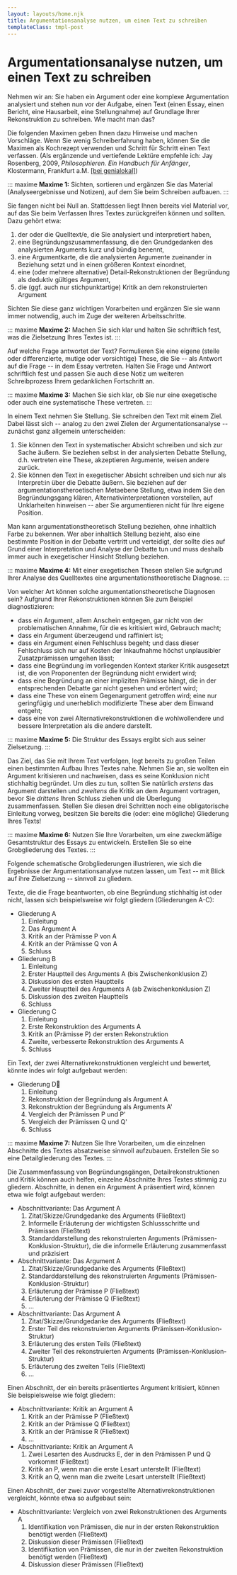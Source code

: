 ```yaml
---
layout: layouts/home.njk
title: Argumentationsanalyse nutzen, um einen Text zu schreiben
templateClass: tmpl-post
---
```


# Argumentationsanalyse nutzen, um einen Text zu schreiben

Nehmen wir an: Sie haben ein Argument oder eine komplexe Argumentation analysiert und stehen nun vor der Aufgabe, einen Text (einen Essay, einen Bericht, eine Hausarbeit, eine Stellungnahme) auf Grundlage Ihrer Rekonstruktion zu schreiben. Wie macht man das?

Die folgenden Maximen geben Ihnen dazu Hinweise und machen Vorschläge. Wenn Sie wenig Schreiberfahrung haben, können Sie die Maximen als Kochrezept verwenden und Schritt für Schritt einen Text verfassen. (Als ergänzende und vertiefende Lektüre empfehle ich: Jay Rosenberg, 2009, *Philosophieren. Ein Handbuch für Anfänger*, Klostermann, Frankfurt a.M. [[bei genialokal]](https://www.genialokal.de/Produkt/Jay-F-Rosenberg/Philosophieren_lid_8165246.html))

::: maxime
**Maxime 1:** Sichten, sortieren und ergänzen Sie das Material (Analyseergebnisse und Notizen), auf dem Sie beim Schreiben aufbauen.
:::

Sie fangen nicht bei Null an. Stattdessen liegt Ihnen bereits viel Material vor, auf das Sie beim Verfassen Ihres Textes zurückgreifen können und sollten. Dazu gehört etwa: 

1. der oder die Quelltext/e, die Sie analysiert und interpretiert haben, 
2. eine Begründungszusammenfassung, die den Grundgedanken des analysierten Arguments kurz und bündig benennt,
3. eine Argumentkarte, die die analysierten Argumente zueinander in Beziehung setzt und in einen größeren Kontext einordnet,  
4. eine (oder mehrere alternative) Detail-Rekonstruktionen der Begründung als deduktiv gültiges Argument, 
5. die (ggf. auch nur stichpunktartige) Kritik an dem rekonstruierten Argument

Sichten Sie diese ganz wichtigen Vorarbeiten und ergänzen Sie sie wann immer notwendig, auch im Zuge der weiteren Arbeitsschritte. 

::: maxime
**Maxime 2:** Machen Sie sich klar und halten Sie schriftlich fest, was die Zielsetzung Ihres Textes ist.
:::

Auf welche Frage antwortet der Text? Formulieren Sie eine eigene (steile oder differenzierte, mutige oder vorsichtige) These, die Sie -- als Antwort auf die Frage -- in dem Essay vertreten. Halten Sie Frage und Antwort schriftlich fest und passen Sie auch diese Notiz um weiteren Schreibprozess Ihrem gedanklichen Fortschritt an.

::: maxime
**Maxime 3:** Machen Sie sich klar, ob Sie nur eine exegetische oder auch eine systematische These vertreten.
:::

In einem Text nehmen Sie Stellung. Sie schreiben den Text mit einem Ziel. Dabei lässt sich -- analog zu den zwei Zielen der Argumentationsanalyse -- zunächst ganz allgemein unterscheiden:

1. Sie können den Text in systematischer Absicht schreiben und sich zur Sache äußern. Sie beziehen selbst in der analysierten Debatte Stellung, d.h. vertreten eine These, akzeptieren Argumente, weisen andere zurück.
2. Sie können den Text in exegetischer Absicht schreiben und sich nur als Interpret:in über die Debatte äußern. Sie beziehen auf der argumentationstheroetischen Metaebene Stellung, etwa indem Sie den Begründungsgang klären, Alternativinterpretationen vorstellen, auf Unklarheiten hinweisen -- aber Sie argumentieren nicht für Ihre eigene Position. 

Man kann argumentationstheoretisch Stellung beziehen, ohne inhaltlich Farbe 
zu bekennen. Wer aber inhaltlich Stellung bezieht, also eine bestimmte Position in der Debatte vertritt und verteidigt, der sollte dies auf Grund einer Interpretation und Analyse der Debatte tun und muss deshalb immer auch in exegetischer Hinsicht Stellung beziehen.

::: maxime
**Maxime 4:** Mit einer exegetischen Thesen stellen Sie aufgrund Ihrer Analyse des Quelltextes eine argumentationstheoretische Diagnose.
:::

Von welcher Art können solche argumentationstheoretische Diagnosen sein? Aufgrund Ihrer Rekonstruktionen können Sie zum Beispiel diagnostizieren: 

* dass ein Argument, allem Anschein entgegen, gar nicht von der problematischen Annahme, für die es kritisiert wird, Gebrauch macht;
* dass ein Argument überzeugend und raffiniert ist;
* dass ein Argument einen Fehlschluss begeht; und dass dieser Fehlschluss sich nur auf Kosten der Inkaufnahme höchst unplausibler Zusatzprämissen umgehen lässt;
* dass eine Begründung im vorliegenden Kontext starker Kritik ausgesetzt ist, die von Proponenten der Begründung nicht erwidert wird; 
* dass eine Begründung an einer impliziten Prämisse hängt, die in der entsprechenden Debatte gar nicht gesehen und erörtert wird; 
* dass eine These von einem Gegenargument getroffen wird; eine nur geringfügig und unerheblich modifizierte These aber dem Einwand entgeht; 
* dass eine von zwei Alternativrekonstruktionen die wohlwollendere und 
bessere Interpretation als die andere darstellt. 


::: maxime
**Maxime 5:** Die Struktur des Essays ergibt sich aus seiner Zielsetzung.
:::

Das Ziel, das Sie mit Ihrem Text verfolgen, legt bereits zu großen Teilen einen bestimmten Aufbau Ihres Textes nahe. Nehmen Sie an, sie wollten ein Argument kritisieren und nachweisen, dass es seine Konklusion nicht stichhaltig begründet. Um dies zu tun, sollten Sie natürlich *erstens* das Argument darstellen und *zweitens* die Kritik an dem Argument vortragen, bevor Sie *drittens* Ihren Schluss ziehen und die Überlegung zusammenfassen. Stellen Sie diesen drei Schritten noch eine obligatorische Einleitung vorweg, besitzen Sie bereits die (oder: eine mögliche) Gliederung Ihres Texts! 

::: maxime
**Maxime 6:** Nutzen Sie Ihre Vorarbeiten, um eine zweckmäßige Gesamtstruktur des Essays zu entwickeln. Erstellen Sie so eine Grobgliederung des Textes.
:::

Folgende schematische Grobgliederungen illustrieren, wie sich die Ergebnisse der Argumentationsanalyse nutzen lassen, um Text -- mit Blick auf ihre Zielsetzung -- sinnvoll zu gliedern. 

Texte, die die Frage beantworten, ob eine Begründung stichhaltig ist oder nicht, lassen sich beispielsweise wir folgt gliedern (Gliederungen A-C):

* Gliederung A
  1. Einleitung 
  2. Das Argument A 
  3. Kritik an der Prämisse P von A 
  4. Kritik an der Prämisse Q von A 
  5. Schluss 
* Gliederung B
  1. Einleitung 
  2. Erster Hauptteil des Arguments A (bis Zwischenkonklusion Z) 
  3. Diskussion des ersten Hauptteils 
  4. Zweiter Hauptteil des Arguments A (ab Zwischenkonklusion Z) 
  5. Diskussion des zweiten Hauptteils 
  6. Schluss 
* Gliederung C
  1. Einleitung 
  2. Erste Rekonstruktion des Arguments A 
  3. Kritik an (Prämisse P) der ersten Rekonstruktion 
  4. Zweite, verbesserte Rekonstruktion des Arguments A 
  5. Schluss 

Ein Text, der zwei Alternativrekonstruktionen vergleicht und bewertet, könnte indes wir folgt aufgebaut werden:

* Gliederung D
  1. Einleitung 
  2. Rekonstruktion der Begründung als Argument A 
  3. Rekonstruktion der Begründung als Arguments A' 
  4. Vergleich der Prämissen P und P' 
  5. Vergleich der Prämissen Q und Q' 
  6. Schluss 

::: maxime
**Maxime 7:** Nutzen Sie Ihre Vorarbeiten, um die einzelnen Abschnitte des Textes absatzweise sinnvoll aufzubauen. Erstellen Sie so eine Detailgliederung des Textes.
::: 

Die Zusammenfassung von Begründungsgängen, Detailrekonstruktionen und Kritik können auch helfen, einzelne Abschnitte Ihres Textes stimmig zu gliedern. Abschnitte, in denen ein Argument A präsentiert wird, können etwa wie folgt aufgebaut werden: 

* Abschnittvariante: Das Argument A 
    1. Zitat/Skizze/Grundgedanke des Arguments (Fließtext) 
    2. Informelle Erläuterung der wichtigsten Schlussschritte und Prämissen (Fließtext) 
    3. Standarddarstellung des rekonstruierten Arguments (Prämissen-Konklusion-Struktur), die die informelle Erläuterung zusammenfasst und präzisiert 
* Abschnittvariante: Das Argument A 
    1. Zitat/Skizze/Grundgedanke des Arguments (Fließtext) 
    2. Standarddarstellung des rekonstruierten Arguments (Prämissen-Konklusion-Struktur)
    3. Erläuterung der Prämisse P (Fließtext) 
    4. Erläuterung der Prämisse Q (Fließtext) 
    5. ...
* Abschnittvariante: Das Argument A 
    1. Zitat/Skizze/Grundgedanke des Arguments (Fließtext) 
    2. Erster Teil des rekonstruierten Arguments (Prämissen-Konklusion-Struktur) 
    3. Erläuterung des ersten Teils (Fließtext) 
    4. Zweiter Teil des rekonstruierten Arguments (Prämissen-Konklusion-Struktur) 
    5. Erläuterung des zweiten Teils (Fließtext) 
    6. ...

Einen Abschnitt, der ein bereits präsentiertes Argument kritisiert, können Sie beispielsweise wie folgt gliedern:

* Abschnittvariante: Kritik an Argument A  
   1. Kritik an der Prämisse P (Fließtext) 
   2. Kritik an der Prämisse Q (Fließtext) 
   3. Kritik an der Prämisse R (Fließtext) 
   4. ... 
* Abschnittvariante: Kritik an Argument A  
   1. Zwei Lesarten des Ausdrucks E, der in den Prämissen P und Q vorkommt (Fließtext) 
   2. Kritik an P, wenn man die erste Lesart unterstellt (Fließtext) 
   3. Kritik an Q, wenn man die zweite Lesart unterstellt (Fließtext) 

Einen Abschnitt, der zwei zuvor vorgestellte Alternativrekonstruktionen vergleicht, könnte etwa so aufgebaut sein:

* Abschnittvariante: Vergleich von zwei Rekonstruktionen des Arguments A 
   1. Identifikation von Prämissen, die nur in der ersten Rekonstruktion benötigt werden (Fließtext) 
   2. Diskussion dieser Prämissen (Fließtext) 
   3. Identifikation von Prämissen, die nur in der zweiten Rekonstruktion benötigt werden (Fließtext) 
   4. Diskussion dieser Prämissen (Fließtext) 


